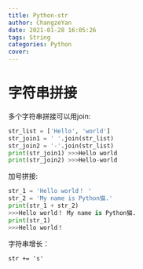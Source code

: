 ```yaml
---
title: Python-str
author: ChangzeYan
date: 2021-01-28 16:05:26
tags: String
categories: Python
cover:
---
```


# 字符串拼接

多个字符串拼接可以用join:
```python   
str_list = ['Hello', 'world']
str_join1 = ' '.join(str_list)
str_join2 = '-'.join(str_list)
print(str_join1) >>>Hello world
print(str_join2) >>>Hello-world
```

加号拼接:
```python
str_1 = 'Hello world！ '
str_2 = 'My name is Python猫.'
print(str_1 + str_2)
>>>Hello world！ My name is Python猫.
print(str_1)
>>>Hello world！
```

字符串增长：
```
str += 's'
```